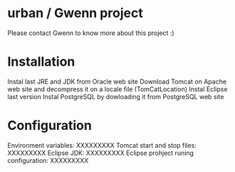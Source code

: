 urban / Gwenn project
=======================
Please contact Gwenn to know more about this project :)


Installation
=======================
Instal last JRE and JDK from Oracle web site
Download Tomcat on Apache web site and decompress it on a locale file (TomCatLocation)
Instal Eclipse last version
Instal PostgreSQL by dowloading it from PostgreSQL web site

Configuration
=======================
Environment variables: XXXXXXXXX
Tomcat start and stop files: XXXXXXXXX
Eclipse JDK: XXXXXXXXX
Eclipse prohject runing configuration: XXXXXXXXX
